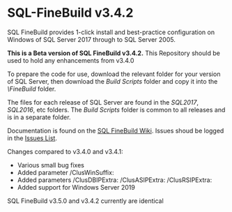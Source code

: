 ﻿# SQL-FineBuild v3.4.2
 
SQL FineBuild provides 1-click install and best-practice configuration on Windows of SQL Server 2017 through to SQL Server 2005.

**This is a Beta version of SQL FineBuild v3.4.2.**  This Repository should be used to hold any enhancements from v3.4.0

To prepare the code for use, download the relevant folder for your version of SQL Server, then download the _Build Scripts_ folder and copy it into the _\FineBuild_ folder.  

The files for each release of SQL Server are found in the _SQL2017_, _SQL2016_, etc folders.  The _Build Scripts_ folder is common to all releases and is in a separate folder.

Documentation is found on the [SQL FineBuild Wiki](https://github.com/SQL-FineBuild/Common/wiki).  Issues shoud be logged in the [Issues List](https://github.com/SQL-FineBuild/Common/issues).

Changes compared to v3.4.0 and v3.4.1:

* Various small bug fixes
* Added parameter /ClusWinSuffix:
* Added parameters /ClusDBIPExtra: /ClusASIPExtra: /ClusRSIPExtra:
* Added support for Windows Server 2019

SQL FineBuild v3.5.0 and v3.4.2 currently are identical
